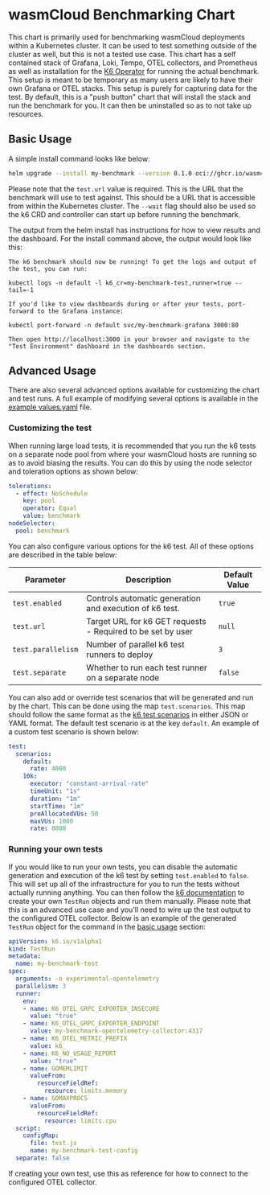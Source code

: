 # wasmCloud Benchmarking Chart

This chart is primarily used for benchmarking wasmCloud deployments within a Kubernetes cluster. It
can be used to test something outside of the cluster as well, but this is not a tested use case.
This chart has a self contained stack of Grafana, Loki, Tempo, OTEL collectors, and Prometheus as
well as installation for the [K6 Operator](https://github.com/grafana/k6-operator) for running the
actual benchmark. This setup is meant to be temporary as many users are likely to have their own
Grafana or OTEL stacks. This setup is purely for capturing data for the test. By default, this is a
"push button" chart that will install the stack and run the benchmark for you. It can then be
uninstalled so as to not take up resources.

## Basic Usage

A simple install command looks like below:

```bash
helm upgrade --install my-benchmark --version 0.1.0 oci://ghcr.io/wasmcloud/charts/benchmark --wait --set test.url=http://hello-world:8000
```

Please note that the `test.url` value is required. This is the URL that the benchmark will use to
test against. This should be a URL that is accessible from within the Kubernetes cluster. The
`--wait` flag should also be used so the k6 CRD and controller can start up before running the
benchmark.

The output from the helm install has instructions for how to view results and the dashboard. For the
install command above, the output would look like this:

```
The k6 benchmark should now be running! To get the logs and output of the test, you can run:

kubectl logs -n default -l k6_cr=my-benchmark-test,runner=true --tail=-1

If you'd like to view dashboards during or after your tests, port-forward to the Grafana instance:

kubectl port-forward -n default svc/my-benchmark-grafana 3000:80

Then open http://localhost:3000 in your browser and navigate to the "Test Environment" dashboard in the dashboards section.
```

## Advanced Usage

There are also several advanced options available for customizing the chart and test runs. A full
example of modifying several options is available in the [example
values.yaml](./example-values.yaml) file.

### Customizing the test

When running large load tests, it is recommended that you run the k6 tests on a separate node pool
from where your wasmCloud hosts are running so as to avoid biasing the results. You can do this by
using the node selector and toleration options as shown below:

```yaml
tolerations:
  - effect: NoSchedule
    key: pool
    operator: Equal
    value: benchmark
nodeSelector:
  pool: benchmark
```

You can also configure various options for the k6 test. All of these options are described in the
table below:

| Parameter          | Description                                                 | Default Value |
| ------------------ | ----------------------------------------------------------- | ------------- |
| `test.enabled`     | Controls automatic generation and execution of k6 test.     | `true`        |
| `test.url`         | Target URL for k6 GET requests - Required to be set by user | `null`        |
| `test.parallelism` | Number of parallel k6 test runners to deploy                | `3`           |
| `test.separate`    | Whether to run each test runner on a separate node          | `false`       |

You can also add or override test scenarios that will be generated and run by the chart. This can be
done using the map `test.scenarios`. This map should follow the same format as the [k6 test
scenarios](https://grafana.com/docs/k6/latest/using-k6/scenarios/) in either JSON or YAML format.
The default test scenario is at the key `default`. An example of a custom test scenario is shown
below:

```yaml
test:
  scenarios:
    default:
      rate: 4000
    10k:
      executor: "constant-arrival-rate"
      timeUnit: "1s"
      duration: "1m"
      startTime: "1m"
      preAllocatedVUs: 50
      maxVUs: 1000
      rate: 8000
```

### Running your own tests

If you would like to run your own tests, you can disable the automatic generation and execution of
the k6 test by setting `test.enabled` to `false`. This will set up all of the infrastructure for you
to run the tests without actually running anything. You can then follow the [k6
documentation](https://grafana.com/docs/k6/latest/set-up/set-up-distributed-k6/usage/) to create
your own `TestRun` objects and run them manually. Please note that this is an advanced use case and
you'll need to wire up the test output to the configured OTEL collector. Below is an example of the
generated `TestRun` object for the command in the [basic usage](#basic-usage) section:

```yaml
apiVersion: k6.io/v1alpha1
kind: TestRun
metadata:
  name: my-benchmark-test
spec:
  arguments: -o experimental-opentelemetry
  parallelism: 3
  runner:
    env:
    - name: K6_OTEL_GRPC_EXPORTER_INSECURE
      value: "true"
    - name: K6_OTEL_GRPC_EXPORTER_ENDPOINT
      value: my-benchmark-opentelemetry-collector:4317
    - name: K6_OTEL_METRIC_PREFIX
      value: k6_
    - name: K6_NO_USAGE_REPORT
      value: "true"
    - name: GOMEMLIMIT
      valueFrom:
        resourceFieldRef:
          resource: limits.memory
    - name: GOMAXPROCS
      valueFrom:
        resourceFieldRef:
          resource: limits.cpu
  script:
    configMap:
      file: test.js
      name: my-benchmark-test-config
  separate: false
```

If creating your own test, use this as reference for how to connect to the configured OTEL
collector.
